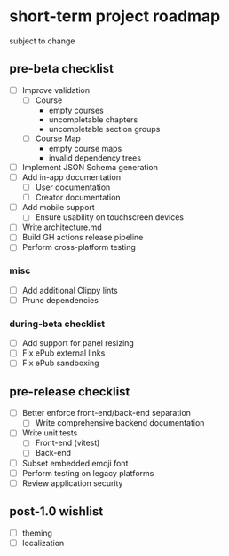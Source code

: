 # short-term project roadmap
subject to change

## pre-beta checklist
- [ ] Improve validation
	- [ ] Course
		- empty courses
		- uncompletable chapters
		- uncompletable section groups
	- [ ] Course Map
		- empty course maps
		- invalid dependency trees
- [ ] Implement JSON Schema generation
- [ ] Add in-app documentation
	- [ ] User documentation
	- [ ] Creator documentation
- [ ] Add mobile support
	- [ ] Ensure usability on touchscreen devices
- [ ] Write architecture.md
- [ ] Build GH actions release pipeline
- [ ] Perform cross-platform testing

### misc
- [ ] Add additional Clippy lints
- [ ] Prune dependencies

### during-beta checklist
- [ ] Add support for panel resizing
- [ ] Fix ePub external links
- [ ] Fix ePub sandboxing

## pre-release checklist
- [ ] Better enforce front-end/back-end separation
	- [ ] Write comprehensive backend documentation
- [ ] Write unit tests
	- [ ] Front-end (vitest)
	- [ ] Back-end
- [ ] Subset embedded emoji font
- [ ] Perform testing on legacy platforms
- [ ] Review application security

## post-1.0 wishlist
- [ ] theming
- [ ] localization
